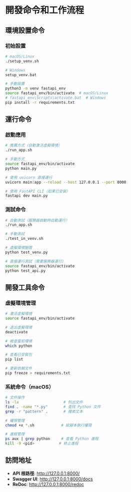 # 開發命令和工作流程

## 環境設置命令

### 初始設置
```bash
# macOS/Linux
./setup_venv.sh

# Windows
setup_venv.bat

# 手動設置
python3 -m venv fastapi_env
source fastapi_env/bin/activate  # macOS/Linux
# fastapi_env\Scripts\activate.bat  # Windows
pip install -r requirements.txt
```

## 運行命令

### 啟動應用
```bash
# 推薦方式（自動激活虛擬環境）
./run_app.sh

# 手動方式
source fastapi_env/bin/activate
python main.py

# 使用 uvicorn 直接運行
uvicorn main:app --reload --host 127.0.0.1 --port 8000

# 使用 FastAPI CLI（如果已安裝）
fastapi dev main.py
```

### 測試命令
```bash
# 自動測試（服務器啟動時自動運行）
./run_app.sh

# 手動測試
./test_in_venv.sh

# 虛擬環境驗證
python test_venv.py

# 直接運行測試（需要服務器運行）
source fastapi_env/bin/activate
python test_api.py
```

## 開發工具命令

### 虛擬環境管理
```bash
# 激活虛擬環境
source fastapi_env/bin/activate

# 退出虛擬環境
deactivate

# 檢查當前環境
which python

# 查看已安裝包
pip list

# 更新依賴文件
pip freeze > requirements.txt
```

### 系統命令（macOS）
```bash
# 文件操作
ls -la                    # 列出文件
find . -name "*.py"       # 查找 Python 文件
grep -r "pattern" .       # 搜索文本

# 權限管理
chmod +x *.sh            # 給腳本執行權限

# 進程管理
ps aux | grep python     # 查看 Python 進程
kill -9 <pid>           # 終止進程
```

## 訪問地址
- **API 根路徑**: http://127.0.0.1:8000/
- **Swagger UI**: http://127.0.0.1:8000/docs
- **ReDoc**: http://127.0.0.1:8000/redoc